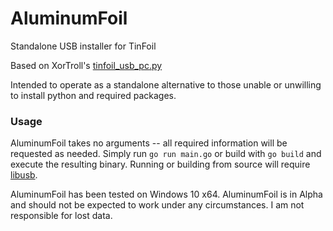 # AluminumFoil
Standalone USB installer for TinFoil

Based on XorTroll's [tinfoil_usb_pc.py](https://github.com/XorTroll/Tinfoil/blob/master/tools/usb_install_pc.py)

Intended to operate as a standalone alternative to those unable or unwilling to install python and required packages.

### Usage

AluminumFoil takes no arguments -- all required information will be requested as needed. Simply run `go run main.go` or build with `go build` and execute the resulting binary. Running or building from source will require [libusb](https://libusb.info/).

AluminumFoil has been tested on Windows 10 x64. AluminumFoil is in Alpha and should not be expected to work under any circumstances. I am not responsible for lost data.


